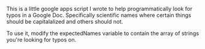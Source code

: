 This is a little google apps script I wrote to help programmatically look for typos in a Google Doc. 
Specifically scientific names where certain things should be capitalalized and others should not.

To use it, modify the expectedNames variable to contain the array of strings you're looking for typos on.
